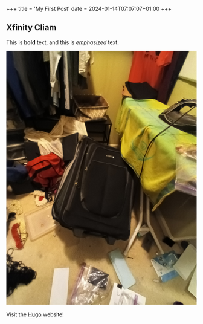 +++
title = 'My First Post'
date = 2024-01-14T07:07:07+01:00
+++
## Xfinity Cliam

This is **bold** text, and this is *emphasized* text.

![Getting Started](assets/img/IMG_20231008_223215.jpg)


Visit the [Hugo](https://gohugo.io) website!


